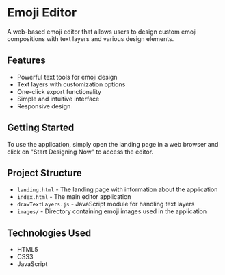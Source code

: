 # Emoji Editor

A web-based emoji editor that allows users to design custom emoji compositions with text layers and various design elements.

## Features

- Powerful text tools for emoji design
- Text layers with customization options
- One-click export functionality
- Simple and intuitive interface
- Responsive design

## Getting Started

To use the application, simply open the landing page in a web browser and click on "Start Designing Now" to access the editor.

## Project Structure

- `landing.html` - The landing page with information about the application
- `index.html` - The main editor application
- `drawTextLayers.js` - JavaScript module for handling text layers
- `images/` - Directory containing emoji images used in the application

## Technologies Used

- HTML5
- CSS3
- JavaScript